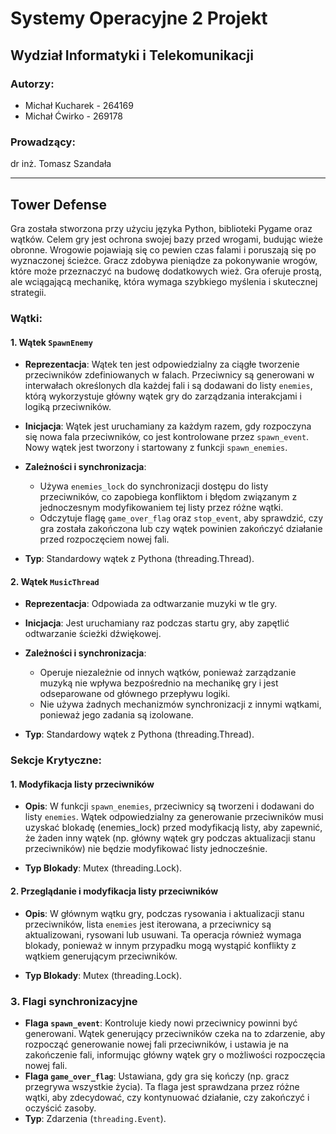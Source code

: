 # Systemy Operacyjne 2 Projekt

## Wydział Informatyki i Telekomunikacji

### Autorzy:
- Michał Kucharek - 264169
- Michał Ćwirko - 269178

### Prowadzący:
dr inż. Tomasz Szandała

---

## Tower Defense

Gra została stworzona przy użyciu języka Python, biblioteki Pygame oraz wątków. Celem gry jest ochrona swojej bazy przed wrogami, budując wieże obronne. Wrogowie pojawiają się co pewien czas falami i poruszają się po wyznaczonej ścieżce. Gracz zdobywa pieniądze za pokonywanie wrogów, które może przeznaczyć na budowę dodatkowych wież. Gra oferuje prostą, ale wciągającą mechanikę, która wymaga szybkiego myślenia i skutecznej strategii.

### Wątki:
#### 1. Wątek `SpawnEnemy`
- **Reprezentacja**: Wątek ten jest odpowiedzialny za ciągłe tworzenie przeciwników zdefiniowanych w falach. Przeciwnicy są generowani w interwałach określonych dla każdej fali i są dodawani do listy `enemies`, którą wykorzystuje główny wątek gry do zarządzania interakcjami i logiką przeciwników.

- **Inicjacja**: Wątek jest uruchamiany za każdym razem, gdy rozpoczyna się nowa fala przeciwników, co jest kontrolowane przez `spawn_event`. Nowy wątek jest tworzony i startowany z funkcji `spawn_enemies`.

- **Zależności i synchronizacja**:
  - Używa `enemies_lock` do synchronizacji dostępu do listy przeciwników, co zapobiega konfliktom i błędom związanym z jednoczesnym modyfikowaniem tej listy przez różne wątki.
  - Odczytuje flagę `game_over_flag` oraz `stop_event`, aby sprawdzić, czy gra została zakończona lub czy wątek powinien zakończyć działanie przed rozpoczęciem nowej fali.

- **Typ**: Standardowy wątek z Pythona (threading.Thread).

#### 2. Wątek `MusicThread`
- **Reprezentacja**: Odpowiada za odtwarzanie muzyki w tle gry.

- **Inicjacja**: Jest uruchamiany raz podczas startu gry, aby zapętlić odtwarzanie ścieżki dźwiękowej.

- **Zależności i synchronizacja**:
  - Operuje niezależnie od innych wątków, ponieważ zarządzanie muzyką nie wpływa bezpośrednio na mechanikę gry i jest odseparowane od głównego przepływu logiki.
  - Nie używa żadnych mechanizmów synchronizacji z innymi wątkami, ponieważ jego zadania są izolowane.

- **Typ**: Standardowy wątek z Pythona (threading.Thread).

### Sekcje Krytyczne:
#### 1. Modyfikacja listy przeciwników
- **Opis**: W funkcji `spawn_enemies`, przeciwnicy są tworzeni i dodawani do listy `enemies`. Wątek odpowiedzialny za generowanie przeciwników musi uzyskać blokadę (enemies_lock) przed modyfikacją listy, aby zapewnić, że żaden inny wątek (np. główny wątek gry podczas aktualizacji stanu przeciwników) nie będzie modyfikować listy jednocześnie.

- **Typ Blokady**: Mutex (threading.Lock).

#### 2. Przeglądanie i modyfikacja listy przeciwników
- **Opis**: W głównym wątku gry, podczas rysowania i aktualizacji stanu przeciwników, lista `enemies` jest iterowana, a przeciwnicy są aktualizowani, rysowani lub usuwani. Ta operacja również wymaga blokady, ponieważ w innym przypadku mogą wystąpić konflikty z wątkiem generującym przeciwników.

- **Typ Blokady**: Mutex (threading.Lock).

### 3. Flagi synchronizacyjne
- **Flaga `spawn_event`**: Kontroluje kiedy nowi przeciwnicy powinni być generowani. Wątek generujący przeciwników czeka na to zdarzenie, aby rozpocząć generowanie nowej fali przeciwników, i ustawia je na zakończenie fali, informując główny wątek gry o możliwości rozpoczęcia nowej fali.
- **Flaga `game_over_flag`**: Ustawiana, gdy gra się kończy (np. gracz przegrywa wszystkie życia). Ta flaga jest sprawdzana przez różne wątki, aby zdecydować, czy kontynuować działanie, czy zakończyć i oczyścić zasoby.
- **Typ**: Zdarzenia (`threading.Event`).
